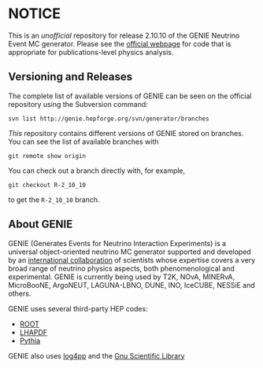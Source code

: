 # NOTICE

This is an _unofficial_ repository for release 2.10.10 of the GENIE Neutrino 
Event MC generator. Please see the [official webpage](http://genie.hepforge.org)
for code that is appropriate for publications-level physics analysis. 

## Versioning and Releases

The complete list of available versions of GENIE can be seen on the official
repository using the Subversion command:

    svn list http://genie.hepforge.org/svn/generator/branches

_This_ repository contains different versions of GENIE stored on branches.
You can see the list of available branches with

    git remote show origin

You can check out a branch directly with, for example, 

    git checkout R-2_10_10

to get the `R-2_10_10` branch.

## About GENIE

GENIE (Generates Events for Neutrino Interaction Experiments) is a universal 
object-oriented neutrino MC generator supported and developed by an [international 
collaboration](http://genie.hepforge.org/collaboration.html) of scientists whose 
expertise covers a very broad range of neutrino  physics aspects, both 
phenomenological and experimental. GENIE is currently being 
used by T2K, NOvA, MINERvA, MicroBooNE, ArgoNEUT, LAGUNA-LBNO, DUNE, INO, IceCUBE, 
NESSiE and others. 

GENIE uses several third-party HEP codes:

* [ROOT](http://root.cern.ch)
* [LHAPDF](https://lhapdf.hepforge.org)
* [Pythia](http://home.thep.lu.se/~torbjorn/Pythia.html)

GENIE also uses [log4pp](http://log4cpp.sourceforge.net) and the [Gnu 
Scientific Library](http://www.gnu.org/software/gsl/)
